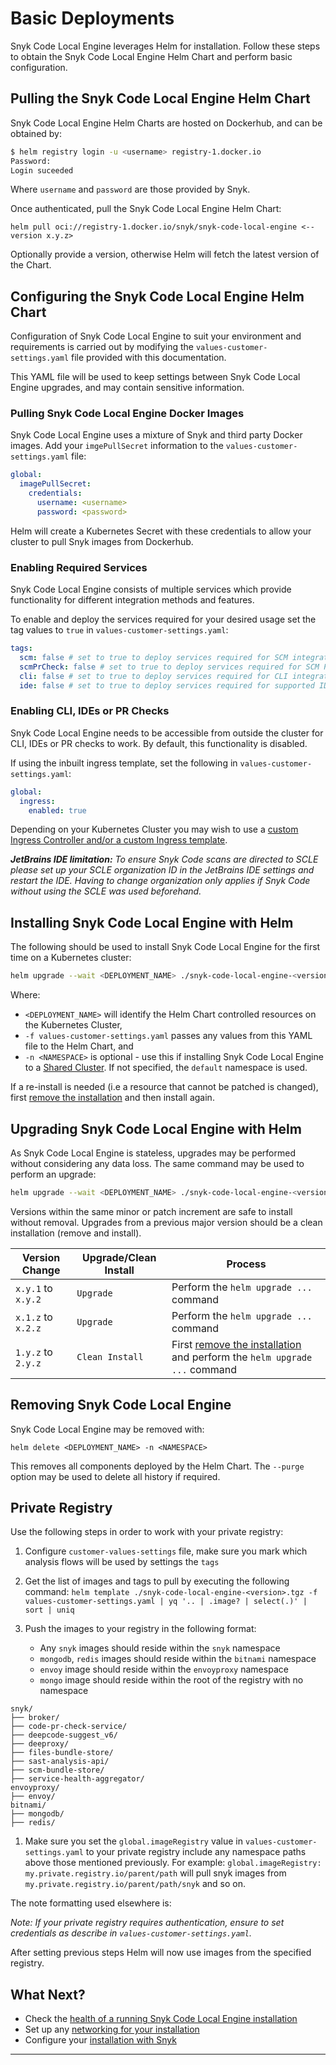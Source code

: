 # Basic Deployments

Snyk Code Local Engine leverages Helm for installation. Follow these steps to obtain the Snyk Code Local Engine Helm Chart and perform basic configuration.

## Pulling the Snyk Code Local Engine Helm Chart

Snyk Code Local Engine Helm Charts are hosted on Dockerhub, and can be obtained by:

```sh
$ helm registry login -u <username> registry-1.docker.io
Password:
Login suceeded
```

Where `username` and `password` are those provided by Snyk.

Once authenticated, pull the Snyk Code Local Engine Helm Chart:

```
helm pull oci://registry-1.docker.io/snyk/snyk-code-local-engine <--version x.y.z>
```

Optionally provide a version, otherwise Helm will fetch the latest version of the Chart.

## Configuring the Snyk Code Local Engine Helm Chart

Configuration of Snyk Code Local Engine to suit your environment and requirements is carried out by modifying the `values-customer-settings.yaml` file provided with this documentation.

This YAML file will be used to keep settings between Snyk Code Local Engine upgrades, and may contain sensitive information.

### Pulling Snyk Code Local Engine Docker Images

Snyk Code Local Engine uses a mixture of Snyk and third party Docker images. Add your `imgePullSecret` information to the `values-customer-settings.yaml` file:

```yaml
global:
  imagePullSecret:
    credentials:
      username: <username>
      password: <password>
```

Helm will create a Kubernetes Secret with these credentials to allow your cluster to pull Snyk images from Dockerhub.

### Enabling Required Services

Snyk Code Local Engine consists of multiple services which provide functionality for different integration methods and features.

To enable and deploy the services required for your desired usage set the tag values to `true` in `values-customer-settings.yaml`:

```yaml
tags:
  scm: false # set to true to deploy services required for SCM integration
  scmPrCheck: false # set to true to deploy services required for SCM PR check functionality
  cli: false # set to true to deploy services required for CLI integration
  ide: false # set to true to deploy services required for supported IDE plugins
```

### Enabling CLI, IDEs or PR Checks

Snyk Code Local Engine needs to be accessible from outside the cluster for CLI, IDEs or PR checks to work. By default, this functionality is disabled.

If using the inbuilt ingress template, set the following in `values-customer-settings.yaml`:

```yaml
global:
  ingress:
    enabled: true
```

Depending on your Kubernetes Cluster you may wish to use a [custom Ingress Controller and/or a custom Ingress template](networking.md#).

***JetBrains IDE limitation:**
To ensure Snyk Code scans are directed to SCLE please set up your SCLE organization ID in the JetBrains IDE settings and restart the IDE. Having to change organization only applies if Snyk Code without using the SCLE was used beforehand.*

## Installing Snyk Code Local Engine with Helm

The following should be used to install Snyk Code Local Engine for the first time on a Kubernetes cluster:

```bash
helm upgrade --wait <DEPLOYMENT_NAME> ./snyk-code-local-engine-<version>.tgz -i -f values-customer-settings.yaml -n <NAMESPACE>
```

Where:

- `<DEPLOYMENT_NAME>` will identify the Helm Chart controlled resources on the Kubernetes Cluster,
- `-f values-customer-settings.yaml` passes any values from this YAML file to the Helm Chart, and
- `-n <NAMESPACE>` is optional - use this if installing Snyk Code Local Engine to a [Shared Cluster](deployment-advanced.md#shared-cluster). If not specified, the `default` namespace is used.

If a re-install is needed (i.e a resource that cannot be patched is changed), first [remove the installation](#removing-snyk-code-local-engine) and then install again.

## Upgrading Snyk Code Local Engine with Helm

As Snyk Code Local Engine is stateless, upgrades may be performed without considering any data loss. The same command may be used to perform an upgrade:

```bash
helm upgrade --wait <DEPLOYMENT_NAME> ./snyk-code-local-engine-<version>.tgz -i -f values-customer-settings.yaml -n <NAMESPACE>
```

Versions within the same minor or patch increment are safe to install without removal. Upgrades from a previous major version should be a clean installation (remove and install).

| Version Change | Upgrade/Clean Install | Process |
| --- | --- | --- |
| `x.y.1` to `x.y.2` | `Upgrade` | Perform the `helm upgrade ...` command |
| `x.1.z` to `x.2.z` | `Upgrade` | Perform the `helm upgrade ...` command |
| `1.y.z` to `2.y.z` | `Clean Install` | First [remove the installation](#removing-snyk-code-local-engine) and perform the `helm upgrade ...` command |

## Removing Snyk Code Local Engine

Snyk Code Local Engine may be removed with:

```
helm delete <DEPLOYMENT_NAME> -n <NAMESPACE>
```

This removes all components deployed by the Helm Chart. The `--purge` option may be used to delete all history if required.

## Private Registry

Use the following steps in order to work with your private registry:

1. Configure `customer-values-settings` file, make sure you mark which analysis flows will be used by settings the `tags`

2. Get the list of images and tags to pull by executing the following command:
   `helm template ./snyk-code-local-engine-<version>.tgz -f values-customer-settings.yaml | yq '.. | .image? | select(.)' | sort | uniq`

3. Push the images to your registry in the following format:

   - Any `snyk` images should reside within the `snyk` namespace
   - `mongodb`, `redis` images should reside within the `bitnami` namespace
   - `envoy` image should reside within the `envoyproxy` namespace
   - `mongo` image should reside within the root of the registry with no namespace

  ```
  snyk/
  ├── broker/
  ├── code-pr-check-service/
  ├── deepcode-suggest_v6/
  ├── deeproxy/
  ├── files-bundle-store/
  ├── sast-analysis-api/
  ├── scm-bundle-store/
  ├── service-health-aggregator/
  envoyproxy/
  ├── envoy/
  bitnami/
  ├── mongodb/
  ├── redis/
  ```

1. Make sure you set the `global.imageRegistry` value in `values-customer-settings.yaml` to your private registry include any namespace paths above those mentioned previously. For example: `global.imageRegistry: my.private.registry.io/parent/path` will pull snyk images from `my.private.registry.io/parent/path/snyk` and so on.

The note formatting used elsewhere is:

_Note: If your private registry requires authentication, ensure to set credentials as describe in `values-customer-settings.yaml`._

After setting previous steps Helm will now use images from the specified registry.

## What Next?

- Check the [health of a running Snyk Code Local Engine installation](health.md)
- Set up any [networking for your installation](networking.md)
- Configure your [installation with Snyk](post-install-snyk.md)

---
